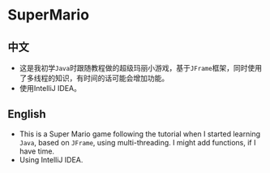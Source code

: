 # SuperMario

## 中文
* 这是我初学`Java`时跟随教程做的超级玛丽小游戏，基于`JFrame`框架，同时使用了多线程的知识，有时间的话可能会增加功能。
* 使用IntelliJ IDEA。

## English
* This is a Super Mario game following the tutorial when I started learning `Java`, based on `JFrame`, using multi-threading.
I might add functions, if I have time.
* Using IntelliJ IDEA.
